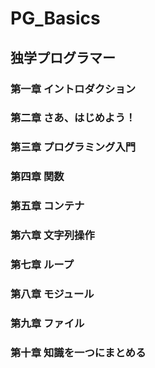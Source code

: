 # PG_Basics
## 独学プログラマー
### 第一章 イントロダクション
### 第二章 さあ、はじめよう！
### 第三章 プログラミング入門
### 第四章 関数
### 第五章 コンテナ
### 第六章 文字列操作
### 第七章 ループ
### 第八章 モジュール
### 第九章 ファイル
### 第十章 知識を一つにまとめる
